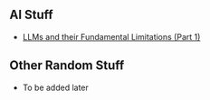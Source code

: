 ## AI Stuff
- [LLMs and their Fundamental Limitations (Part 1)](essays/llms-and-their-fundamental-limitations-part-1.html)

## Other Random Stuff
- To be added later

